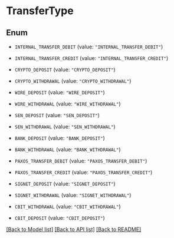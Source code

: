 # TransferType

## Enum


* `INTERNAL_TRANSFER_DEBIT` (value: `"INTERNAL_TRANSFER_DEBIT"`)

* `INTERNAL_TRANSFER_CREDIT` (value: `"INTERNAL_TRANSFER_CREDIT"`)

* `CRYPTO_DEPOSIT` (value: `"CRYPTO_DEPOSIT"`)

* `CRYPTO_WITHDRAWAL` (value: `"CRYPTO_WITHDRAWAL"`)

* `WIRE_DEPOSIT` (value: `"WIRE_DEPOSIT"`)

* `WIRE_WITHDRAWAL` (value: `"WIRE_WITHDRAWAL"`)

* `SEN_DEPOSIT` (value: `"SEN_DEPOSIT"`)

* `SEN_WITHDRAWAL` (value: `"SEN_WITHDRAWAL"`)

* `BANK_DEPOSIT` (value: `"BANK_DEPOSIT"`)

* `BANK_WITHDRAWAL` (value: `"BANK_WITHDRAWAL"`)

* `PAXOS_TRANSFER_DEBIT` (value: `"PAXOS_TRANSFER_DEBIT"`)

* `PAXOS_TRANSFER_CREDIT` (value: `"PAXOS_TRANSFER_CREDIT"`)

* `SIGNET_DEPOSIT` (value: `"SIGNET_DEPOSIT"`)

* `SIGNET_WITHDRAWAL` (value: `"SIGNET_WITHDRAWAL"`)

* `CBIT_WITHDRAWAL` (value: `"CBIT_WITHDRAWAL"`)

* `CBIT_DEPOSIT` (value: `"CBIT_DEPOSIT"`)


[[Back to Model list]](../README.md#documentation-for-models) [[Back to API list]](../README.md#documentation-for-api-endpoints) [[Back to README]](../README.md)


